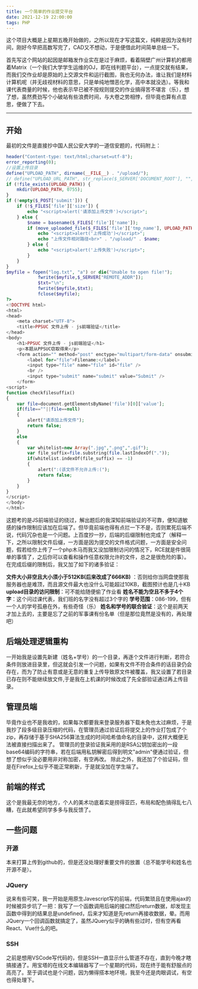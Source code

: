 ```yaml
---
title: 一个简单的作业提交平台
date: 2021-12-19 22:00:00
tags: PHP
---
```


这个项目大概是上星期五晚开始做的，之所以现在才写这篇文，纯粹是因为没有时间，刚好今早把高数写完了，CAD又不想动，于是便借此时间简单总结一下。
<!--more-->
首先写这个网站的起因是邮箱发作业实在是过于麻烦，看着隔壁广州计算机的都用着Matrix（一个我们大学学生运维的OJ，即在线判题平台），一点提交就有结果，而我们交作业却是原始的上交源文件和运行截图，我也无何办法，谁让我们是材料计算机呢（并无歧视材料的意思，只是单纯地憎恶化学，高中本就没选）。等我和课代表商量的时候，他也表示早已被不按规则提交的作业搞得苦不堪言（乐），想了想，虽然费劲写个小破站有些浪费时间，与大卷之势相悖，但毕竟也算有点意思，便做了下去。

********************************

## 开始

最初的文件是直接抄中国人民公安大学的一道信安题的，代码附上：

```php
header("Content-type: text/html;charset=utf-8");
error_reporting(0);
//设置上传目录
define("UPLOAD_PATH", dirname(__FILE__) . "/upload/");
// define("UPLOAD_URL_PATH", str_replace($_SERVER['DOCUMENT_ROOT'], "", UPLOAD_PATH));
if (!file_exists(UPLOAD_PATH)) {
    mkdir(UPLOAD_PATH, 0755);
}
if (!empty($_POST['submit'])) {
    if (!$_FILES['file']['size']) {
        echo "<script>alert('请添加上传文件')</script>";
    } else {
        $name = basename($_FILES['file']['name']);
        if (move_uploaded_file($_FILES['file']['tmp_name'], UPLOAD_PATH . $name)) {
            echo "<script>alert('上传成功')</script>";
            echo "上传文件相对路径<br>" . "/upload/" . $name;
        } else {
            echo "<script>alert('上传失败')</script>";
        }
    }
}
$myfile = fopen("log.txt", "a") or die("Unable to open file!");
            fwrite($myfile,$_SERVER["REMOTE_ADDR"]);
            $txt="\n";
            fwrite($myfile,$txt);
            fclose($myfile);
?>
<!DOCTYPE html>
<html>
<head>
    <meta charset="UTF-8">
    <title>PPSUC 文件上传 - js前端验证</title>
</head>
<body>
    <h1>PPSUC 文件上传 - js前端验证</h1>
    <p>本题从PPSUC窃取得来</p>
    <form action="" method="post" enctype="multipart/form-data" onsubmit="return checkfilesuffix()">
        <label for="file">Filename:</label>
        <input type="file" name="file" id="file" />
        <br />
        <input type="submit" name="submit" value="Submit" />
    </form>
<script>
function checkfilesuffix()
{
    var file=document.getElementsByName('file')[0]['value'];
    if(file==""||file==null)
    {
        alert("请添加上传文件");
        return false;
    }
    else
    {
        var whitelist=new Array(".jpg",".png",".gif");
        var file_suffix=file.substring(file.lastIndexOf("."));
        if(whitelist.indexOf(file_suffix) == -1)
        {
            alert(":(该文件不允许上传:(");
            return false;
        }
    }
}
</script>
</body>
</html>
```

这题考的是JS前端验证的绕过，解出题后的我深知前端验证的不可靠，便知道敏感的操作限制应该加在后端了。但毕竟前端也得有点拦一下不是，否则累死后端不说，代码冗杂也是一个问题。上百度抄一抄，后端的后缀限制也完成了（解释一下，之所以限制文件后缀，一方面是因为提交的文件格式问题，一方面是安全问题，假若给你上传了一个php木马而我又没加限制访问的情况下，RCE就是件很简单的事情了，之后你可以查看和操作任意权限允许的文件，总之是很危险的事）。
在完成后缀的限制后，我又加了如下的诸多验证：

**文件大小非空且大小须小于512KB(后来改成了666KB)** ：否则给你当网盘使那我服务器也是难顶，而且源文件最大也没什么可能超过10KB，截图预计也是几十KB
**upload目录的访问限制**：可不能给随便偷了作业看
**姓名不能为空且不多于4个字**：这个问过课代表，我们班的名字没有超过3个字的
**学号范围**：086-199，但有一个人的学号孤悬在外，有些奇怪（乐）
**姓名和学号的联合验证**：这个是前两天才加上去的，主要是忘了之前的军事课有份名单（但是那位竟然是没有的，再处理吧）

## 后端处理逻辑重构

一开始我是设置先新建（姓名+学号）的一个目录，再逐个文件进行判断，若符合条件则放进目录里，但这就会引发一个问题，如果有文件不符合条件的话目录仍会存在，而为了防止有意或是无意的重复上传导致原文件被覆盖，我又设置了若目录已存在则不能继续放文件,于是我在上机课的时候改成了先全部验证通过再上传目录。

## 管理员端

毕竟作业也不是我收的，如果每次都要我来登录服务器下载未免也太过麻烦，于是我抄了段多级目录压缩的代码，在管理员通过验证后将提交上的作业打包成了个zip，再存储于基于SHA256算法生成的时间哈希值命名的目录中，这样大概便无法被直接扫描出来了。
管理员的登录验证我采用的是RSA公钥加密出的一段base64编码的字符串，若在后端用私钥解密后得到明文"admin"便通过验证，但想了想似乎没必要用非对称加密，有空再改。
除此之外，我还加了个验证码，但是在Firefox上似乎不能正常刷新，于是就没加在学生端了。

## 前端的样式

这个是我最无奈的地方，个人的美术功底着实是捞得亚匹，布局和配色搞得乱七八糟，在此就希望同学多多与我反馈了。

## 一些问题

### 开源

本来打算上传到github的，但是还没处理好重要文件的放置（总不能学号和姓名也开源不是）。

### JQuery

说来有些可笑，我一开始是用原生Javescript写的前端，代码繁琐且在使用ajax的时候被异步坑了一把：我写了一个函数调用后端的接口然后return数据，却发现主函数中得到的结果总是undefined，后来才知道是先return再接收数据，晕。而用JQuery一个回调函数就搞定了，虽然JQuery似乎的确有些过时，但有空再看React、Vue什么的吧。

### SSH

之前是想用VSCode写代码的，但是SSH一直显示什么管道不存在，直到今晚才瞎搞接通了。用宝塔的在线文本编辑器写了一个星期的代码，现在终于能有舒服点的高亮了。至于调试也是个问题，因为懒得搭本地环境，我至今还是肉眼调试，有空也得处理下。
